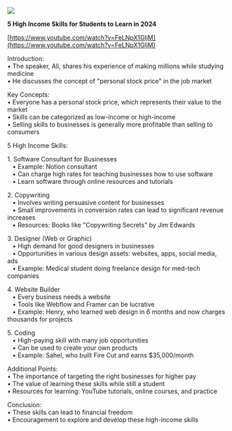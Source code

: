**![](https://lh7-rt.googleusercontent.com/docsz/AD_4nXfVgGNQvRFdwKPyzsrsrVll-YtH5V7WrybkfNqS4P6NhN223dfQQHfQxcMtpxvuJK9MGPHc_y9WDXFgxeQxvqFhAX6UX89PqBfVD63CvGScsbWs0NZALNaAD7o1uUCu8b1Uw6nv?key=qDQflRy-xXsFLP9U02hy9VjR)**

**5 High Income Skills for Students to Learn in 2024**

[https://www.youtube.com/watch?v=FeLNpX1GljM](https://www.youtube.com/watch?v=FeLNpX1GljM)

Introduction:  
• The speaker, Ali, shares his experience of making millions while studying medicine  
• He discusses the concept of "personal stock price" in the job market

Key Concepts:  
• Everyone has a personal stock price, which represents their value to the market  
• Skills can be categorized as low-income or high-income  
• Selling skills to businesses is generally more profitable than selling to consumers

5 High Income Skills:

1\. Software Consultant for Businesses  
   • Example: Notion consultant  
   • Can charge high rates for teaching businesses how to use software  
   • Learn software through online resources and tutorials

2\. Copywriting  
   • Involves writing persuasive content for businesses  
   • Small improvements in conversion rates can lead to significant revenue increases  
   • Resources: Books like "Copywriting Secrets" by Jim Edwards

3\. Designer (Web or Graphic)  
   • High demand for good designers in businesses  
   • Opportunities in various design assets: websites, apps, social media, ads  
   • Example: Medical student doing freelance design for med-tech companies

4\. Website Builder  
   • Every business needs a website  
   • Tools like Webflow and Framer can be lucrative  
   • Example: Henry, who learned web design in 6 months and now charges thousands for projects

5\. Coding  
   • High-paying skill with many job opportunities  
   • Can be used to create your own products  
   • Example: Sahel, who built Fire Cut and earns $35,000/month

Additional Points:  
• The importance of targeting the right businesses for higher pay  
• The value of learning these skills while still a student  
• Resources for learning: YouTube tutorials, online courses, and practice

Conclusion:  
• These skills can lead to financial freedom  
• Encouragement to explore and develop these high-income skills  